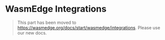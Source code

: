 # WasmEdge Integrations

> This part has been moved to <https://wasmedge.org/docs/start/wasmedge/integrations>. Please use our new docs.
